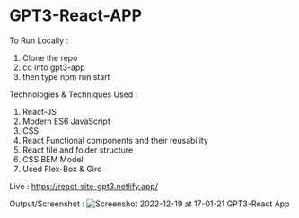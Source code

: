 # GPT3-React-APP

To Run Locally :
  1) Clone the repo 
  2) cd into gpt3-app
  3) then type npm run start
  
Technologies & Techniques Used :
  1) React-JS
  2) Modern ES6 JavaScript
  3) CSS
  4) React Functional components and their reusability
  5) React file and folder structure
  6) CSS BEM Model
  7) Used Flex-Box & Gird
  
Live : https://react-site-gpt3.netlify.app/

Output/Screenshot : ![Screenshot 2022-12-19 at 17-01-21 GPT3-React App](https://user-images.githubusercontent.com/100374421/208421500-6c854ba5-f18e-471c-aaff-80b87245e4bb.png)
